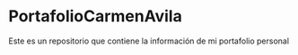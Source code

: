 # PortafolioCarmenAvila
Este es un repositorio que contiene la información de mi portafolio personal
